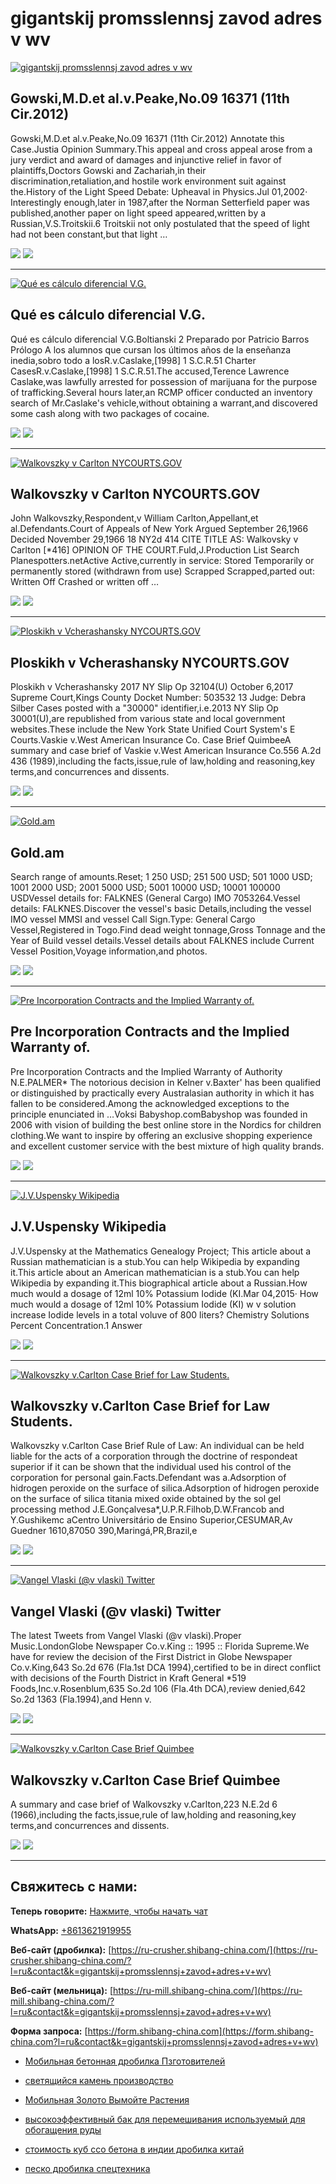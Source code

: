 # gigantskij promsslennsj zavod adres v wv

<a href="https://swt.shibang-china.com/?l=ru&img&k=gigantskij+promsslennsj+zavod+adres+v+wv" target="_blank">![gigantskij promsslennsj zavod adres v wv](http://static.shibang-china.com/all-800x300/373.jpg)</a>

## Gowski,M.D.et al.v.Peake,No.09 16371 (11th Cir.2012)
Gowski,M.D.et al.v.Peake,No.09 16371 (11th Cir.2012) Annotate this Case.Justia Opinion Summary.This appeal and cross appeal arose from a jury verdict and award of damages and injunctive relief in favor of plaintiffs,Doctors Gowski and Zachariah,in their discrimination,retaliation,and hostile work environment suit against the.History of the Light Speed Debate: Upheaval in Physics.Jul 01,2002· Interestingly enough,later in 1987,after the Norman Setterfield paper was published,another paper on light speed appeared,written by a Russian,V.S.Troitskii.6 Troitskii not only postulated that the speed of light had not been constant,but that light …


<a href="https://whatsapp.shibangsoft.com/WhatsApp.php" target="_blank" title="WhatsApp">![](http://static.shibang-china.com/icon/whatsapp.png)</a> <a href="https://swt.shibang-china.com/?l=ru&icon&k=gigantskij+promsslennsj+zavod+adres+v+wv" target="_blank">![](http://static.shibang-china.com/icon/chat-ru.png)</a>

---

<a href="https://swt.shibang-china.com/?l=ru&img&k=gigantskij+promsslennsj+zavod+adres+v+wv" target="_blank">![Qué es cálculo diferencial V.G.](http://static.shibang-china.com/all-800x300/1312.jpg)</a>

## Qué es cálculo diferencial V.G.
Qué es cálculo diferencial V.G.Boltianski 2 Preparado por Patricio Barros Prólogo A los alumnos que cursan los últimos años de la enseñanza inedia,sobro todo a losR.v.Caslake,[1998] 1 S.C.R.51 Charter CasesR.v.Caslake,[1998] 1 S.C.R.51.The accused,Terence Lawrence Caslake,was lawfully arrested for possession of marijuana for the purpose of trafficking.Several hours later,an RCMP officer conducted an inventory search of Mr.Caslake's vehicle,without obtaining a warrant,and discovered some cash along with two packages of cocaine.


<a href="https://whatsapp.shibangsoft.com/WhatsApp.php" target="_blank" title="WhatsApp">![](http://static.shibang-china.com/icon/whatsapp.png)</a> <a href="https://swt.shibang-china.com/?l=ru&icon&k=gigantskij+promsslennsj+zavod+adres+v+wv" target="_blank">![](http://static.shibang-china.com/icon/chat-ru.png)</a>

---

<a href="https://swt.shibang-china.com/?l=ru&img&k=gigantskij+promsslennsj+zavod+adres+v+wv" target="_blank">![Walkovszky v Carlton NYCOURTS.GOV](http://static.shibang-china.com/all-800x300/564.jpg)</a>

## Walkovszky v Carlton NYCOURTS.GOV
John Walkovszky,Respondent,v William Carlton,Appellant,et al.Defendants.Court of Appeals of New York Argued September 26,1966 Decided November 29,1966 18 NY2d 414 CITE TITLE AS: Walkovsky v Carlton [*416] OPINION OF THE COURT.Fuld,J.Production List Search Planespotters.netActive Active,currently in service: Stored Temporarily or permanently stored (withdrawn from use) Scrapped Scrapped,parted out: Written Off Crashed or written off …


<a href="https://whatsapp.shibangsoft.com/WhatsApp.php" target="_blank" title="WhatsApp">![](http://static.shibang-china.com/icon/whatsapp.png)</a> <a href="https://swt.shibang-china.com/?l=ru&icon&k=gigantskij+promsslennsj+zavod+adres+v+wv" target="_blank">![](http://static.shibang-china.com/icon/chat-ru.png)</a>

---

<a href="https://swt.shibang-china.com/?l=ru&img&k=gigantskij+promsslennsj+zavod+adres+v+wv" target="_blank">![Ploskikh v Vcherashansky NYCOURTS.GOV](http://static.shibang-china.com/all-800x300/1522.jpg)</a>

## Ploskikh v Vcherashansky NYCOURTS.GOV
Ploskikh v Vcherashansky 2017 NY Slip Op 32104(U) October 6,2017 Supreme Court,Kings County Docket Number: 503532 13 Judge: Debra Silber Cases posted with a "30000" identifier,i.e.2013 NY Slip Op 30001(U),are republished from various state and local government websites.These include the New York State Unified Court System's E Courts.Vaskie v.West American Insurance Co. Case Brief QuimbeeA summary and case brief of Vaskie v.West American Insurance Co.556 A.2d 436 (1989),including the facts,issue,rule of law,holding and reasoning,key terms,and concurrences and dissents.


<a href="https://whatsapp.shibangsoft.com/WhatsApp.php" target="_blank" title="WhatsApp">![](http://static.shibang-china.com/icon/whatsapp.png)</a> <a href="https://swt.shibang-china.com/?l=ru&icon&k=gigantskij+promsslennsj+zavod+adres+v+wv" target="_blank">![](http://static.shibang-china.com/icon/chat-ru.png)</a>

---

<a href="https://swt.shibang-china.com/?l=ru&img&k=gigantskij+promsslennsj+zavod+adres+v+wv" target="_blank">![Gold.am](http://static.shibang-china.com/all-800x300/416.jpg)</a>

## Gold.am
Search range of amounts.Reset; 1 250 USD; 251 500 USD; 501 1000 USD; 1001 2000 USD; 2001 5000 USD; 5001 10000 USD; 10001 100000 USDVessel details for: FALKNES (General Cargo) IMO 7053264.Vessel details: FALKNES.Discover the vessel's basic Details,including the vessel IMO vessel MMSI and vessel Call Sign.Type: General Cargo Vessel,Registered in Togo.Find dead weight tonnage,Gross Tonnage and the Year of Build vessel details.Vessel details about FALKNES include Current Vessel Position,Voyage information,and photos.


<a href="https://whatsapp.shibangsoft.com/WhatsApp.php" target="_blank" title="WhatsApp">![](http://static.shibang-china.com/icon/whatsapp.png)</a> <a href="https://swt.shibang-china.com/?l=ru&icon&k=gigantskij+promsslennsj+zavod+adres+v+wv" target="_blank">![](http://static.shibang-china.com/icon/chat-ru.png)</a>

---

<a href="https://swt.shibang-china.com/?l=ru&img&k=gigantskij+promsslennsj+zavod+adres+v+wv" target="_blank">![Pre Incorporation Contracts and the Implied Warranty of.](http://static.shibang-china.com/all-800x300/712.jpg)</a>

## Pre Incorporation Contracts and the Implied Warranty of.
Pre Incorporation Contracts and the Implied Warranty of Authority N.E.PALMER* The notorious decision in Kelner v.Baxter' has been qualified or distinguished by practically every Australasian authority in which it has fallen to be considered.Among the acknowledged exceptions to the principle enunciated in …Voksi Babyshop.comBabyshop was founded in 2006 with vision of building the best online store in the Nordics for children clothing.We want to inspire by offering an exclusive shopping experience and excellent customer service with the best mixture of high quality brands.


<a href="https://whatsapp.shibangsoft.com/WhatsApp.php" target="_blank" title="WhatsApp">![](http://static.shibang-china.com/icon/whatsapp.png)</a> <a href="https://swt.shibang-china.com/?l=ru&icon&k=gigantskij+promsslennsj+zavod+adres+v+wv" target="_blank">![](http://static.shibang-china.com/icon/chat-ru.png)</a>

---

<a href="https://swt.shibang-china.com/?l=ru&img&k=gigantskij+promsslennsj+zavod+adres+v+wv" target="_blank">![J.V.Uspensky Wikipedia](http://static.shibang-china.com/all-800x300/150.jpg)</a>

## J.V.Uspensky Wikipedia
J.V.Uspensky at the Mathematics Genealogy Project; This article about a Russian mathematician is a stub.You can help Wikipedia by expanding it.This article about an American mathematician is a stub.You can help Wikipedia by expanding it.This biographical article about a Russian.How much would a dosage of 12ml 10% Potassium Iodide (KI.Mar 04,2015· How much would a dosage of 12ml 10% Potassium Iodide (KI) w v solution increase Iodide levels in a total voluve of 800 liters? Chemistry Solutions Percent Concentration.1 Answer


<a href="https://whatsapp.shibangsoft.com/WhatsApp.php" target="_blank" title="WhatsApp">![](http://static.shibang-china.com/icon/whatsapp.png)</a> <a href="https://swt.shibang-china.com/?l=ru&icon&k=gigantskij+promsslennsj+zavod+adres+v+wv" target="_blank">![](http://static.shibang-china.com/icon/chat-ru.png)</a>

---

<a href="https://swt.shibang-china.com/?l=ru&img&k=gigantskij+promsslennsj+zavod+adres+v+wv" target="_blank">![Walkovszky v.Carlton Case Brief for Law Students.](http://static.shibang-china.com/all-800x300/30.jpg)</a>

## Walkovszky v.Carlton Case Brief for Law Students.
Walkovszky v.Carlton Case Brief Rule of Law: An individual can be held liable for the acts of a corporation through the doctrine of respondeat superior if it can be shown that the individual used his control of the corporation for personal gain.Facts.Defendant was a.Adsorption of hidrogen peroxide on the surface of silica.Adsorption of hidrogen peroxide on the surface of silica titania mixed oxide obtained by the sol gel processing method J.E.Gonçalvesa*,U.P.R.Filhob,D.W.Francob and Y.Gushikemc aCentro Universitário de Ensino Superior,CESUMAR,Av Guedner 1610,87050 390,Maringá,PR,Brazil,e


<a href="https://whatsapp.shibangsoft.com/WhatsApp.php" target="_blank" title="WhatsApp">![](http://static.shibang-china.com/icon/whatsapp.png)</a> <a href="https://swt.shibang-china.com/?l=ru&icon&k=gigantskij+promsslennsj+zavod+adres+v+wv" target="_blank">![](http://static.shibang-china.com/icon/chat-ru.png)</a>

---

<a href="https://swt.shibang-china.com/?l=ru&img&k=gigantskij+promsslennsj+zavod+adres+v+wv" target="_blank">![Vangel Vlaski (@v vlaski) Twitter](http://static.shibang-china.com/all-800x300/276.jpg)</a>

## Vangel Vlaski (@v vlaski) Twitter
The latest Tweets from Vangel Vlaski (@v vlaski).Proper Music.LondonGlobe Newspaper Co.v.King :: 1995 :: Florida Supreme.We have for review the decision of the First District in Globe Newspaper Co.v.King,643 So.2d 676 (Fla.1st DCA 1994),certified to be in direct conflict with decisions of the Fourth District in Kraft General *519 Foods,Inc.v.Rosenblum,635 So.2d 106 (Fla.4th DCA),review denied,642 So.2d 1363 (Fla.1994),and Henn v.


<a href="https://whatsapp.shibangsoft.com/WhatsApp.php" target="_blank" title="WhatsApp">![](http://static.shibang-china.com/icon/whatsapp.png)</a> <a href="https://swt.shibang-china.com/?l=ru&icon&k=gigantskij+promsslennsj+zavod+adres+v+wv" target="_blank">![](http://static.shibang-china.com/icon/chat-ru.png)</a>

---

<a href="https://swt.shibang-china.com/?l=ru&img&k=gigantskij+promsslennsj+zavod+adres+v+wv" target="_blank">![Walkovszky v.Carlton Case Brief Quimbee](http://static.shibang-china.com/all-800x300/263.jpg)</a>

## Walkovszky v.Carlton Case Brief Quimbee
A summary and case brief of Walkovszky v.Carlton,223 N.E.2d 6 (1966),including the facts,issue,rule of law,holding and reasoning,key terms,and concurrences and dissents.

<a href="https://whatsapp.shibangsoft.com/WhatsApp.php" target="_blank" title="WhatsApp">![](http://static.shibang-china.com/icon/whatsapp.png)</a> <a href="https://swt.shibang-china.com/?l=ru&icon&k=gigantskij+promsslennsj+zavod+adres+v+wv" target="_blank">![](http://static.shibang-china.com/icon/chat-ru.png)</a>

---
## Свяжитесь с нами:

**Теперь говорите:** [Нажмите, чтобы начать чат](https://swt.shibang-china.com?l=ru&contact&k=gigantskij+promsslennsj+zavod+adres+v+wv)

**WhatsApp:**  [+8613621919955](https://whatsapp.shibangsoft.com/WhatsApp.php)

**Веб-сайт (дробилка):** [https://ru-crusher.shibang-china.com/](https://ru-crusher.shibang-china.com/?l=ru&contact&k=gigantskij+promsslennsj+zavod+adres+v+wv)

**Веб-сайт (мельница):** [https://ru-mill.shibang-china.com/](https://ru-mill.shibang-china.com/?l=ru&contact&k=gigantskij+promsslennsj+zavod+adres+v+wv)

**Форма запроса:** [https://form.shibang-china.com](https://form.shibang-china.com?l=ru&contact&k=gigantskij+promsslennsj+zavod+adres+v+wv)

* [Мобильная бетонная дробилка Пзготовителей](../18/%D0%9C%D0%BE%D0%B1%D0%B8%D0%BB%D1%8C%D0%BD%D0%B0%D1%8F%20%D0%B1%D0%B5%D1%82%D0%BE%D0%BD%D0%BD%D0%B0%D1%8F%20%D0%B4%D1%80%D0%BE%D0%B1%D0%B8%D0%BB%D0%BA%D0%B0%20%D0%9F%D0%B7%D0%B3%D0%BE%D1%82%D0%BE%D0%B2%D0%B8%D1%82%D0%B5%D0%BB%D0%B5%D0%B9.md)

* [светящийся камень производство](../16/%D1%81%D0%B2%D0%B5%D1%82%D1%8F%D1%89%D0%B8%D0%B9%D1%81%D1%8F%20%D0%BA%D0%B0%D0%BC%D0%B5%D0%BD%D1%8C%20%D0%BF%D1%80%D0%BE%D0%B8%D0%B7%D0%B2%D0%BE%D0%B4%D1%81%D1%82%D0%B2%D0%BE.md)

* [Мобильная Золото Вымойте Растения](../16/%D0%9C%D0%BE%D0%B1%D0%B8%D0%BB%D1%8C%D0%BD%D0%B0%D1%8F%20%D0%97%D0%BE%D0%BB%D0%BE%D1%82%D0%BE%20%D0%92%D1%8B%D0%BC%D0%BE%D0%B9%D1%82%D0%B5%20%D0%A0%D0%B0%D1%81%D1%82%D0%B5%D0%BD%D0%B8%D1%8F.md)

* [высокоэффективный бак для перемешивания используемый для обогащения руды](../17/%D0%B2%D1%8B%D1%81%D0%BE%D0%BA%D0%BE%D1%8D%D1%84%D1%84%D0%B5%D0%BA%D1%82%D0%B8%D0%B2%D0%BD%D1%8B%D0%B9%20%D0%B1%D0%B0%D0%BA%20%D0%B4%D0%BB%D1%8F%20%D0%BF%D0%B5%D1%80%D0%B5%D0%BC%D0%B5%D1%88%D0%B8%D0%B2%D0%B0%D0%BD%D0%B8%D1%8F%20%D0%B8%D1%81%D0%BF%D0%BE%D0%BB%D1%8C%D0%B7%D1%83%D0%B5%D0%BC%D1%8B%D0%B9%20%D0%B4%D0%BB%D1%8F%20%D0%BE%D0%B1%D0%BE%D0%B3%D0%B0%D1%89%D0%B5%D0%BD%D0%B8%D1%8F%20%D1%80%D1%83%D0%B4%D1%8B.md)

* [стоимость куб ссо бетона в индии дробилка китай](../16/%D1%81%D1%82%D0%BE%D0%B8%D0%BC%D0%BE%D1%81%D1%82%D1%8C%20%D0%BA%D1%83%D0%B1%20%D1%81%D1%81%D0%BE%20%D0%B1%D0%B5%D1%82%D0%BE%D0%BD%D0%B0%20%D0%B2%20%D0%B8%D0%BD%D0%B4%D0%B8%D0%B8%20%D0%B4%D1%80%D0%BE%D0%B1%D0%B8%D0%BB%D0%BA%D0%B0%20%D0%BA%D0%B8%D1%82%D0%B0%D0%B9.md)

* [песко дробилка спецтехника](../16/%D0%BF%D0%B5%D1%81%D0%BA%D0%BE%20%D0%B4%D1%80%D0%BE%D0%B1%D0%B8%D0%BB%D0%BA%D0%B0%20%D1%81%D0%BF%D0%B5%D1%86%D1%82%D0%B5%D1%85%D0%BD%D0%B8%D0%BA%D0%B0.md)